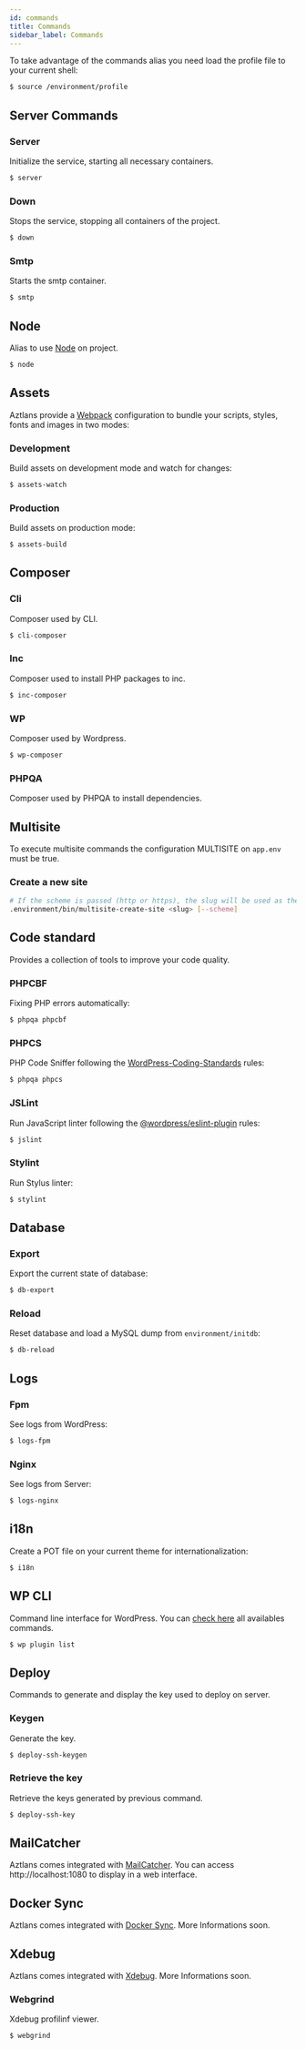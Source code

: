 ```yaml
---
id: commands
title: Commands
sidebar_label: Commands
---
```


To take advantage of the commands alias you need load the profile file to your current shell:

```bash
$ source /environment/profile
```

## Server Commands

### Server
Initialize the service, starting all necessary containers.

```bash
$ server
```

### Down
Stops the service, stopping all containers of the project.

```bash
$ down
```

### Smtp
Starts the smtp container.

```bash
$ smtp
```

## Node
Alias to use [Node](https://nodejs.org/en/) on project.

```bash
$ node
```

## Assets
Aztlans provide a [Webpack](https://webpack.js.org/) configuration to bundle your scripts, styles, fonts and images in two modes:


### Development
Build assets on development mode and watch for changes:

```bash
$ assets-watch
```

### Production
Build assets on production mode:

```bash
$ assets-build
```

## Composer

### Cli
Composer used by CLI.

```bash
$ cli-composer
```

### Inc
Composer used to install PHP packages to inc.

```bash
$ inc-composer
```

### WP
Composer used by Wordpress.

```bash
$ wp-composer
```

### PHPQA
Composer used by PHPQA to install dependencies.

## Multisite
To execute multisite commands the configuration MULTISITE on `app.env` must be true.

### Create a new site

```bash
# If the scheme is passed (http or https), the slug will be used as the URL.
.environment/bin/multisite-create-site <slug> [--scheme]
```

## Code standard
Provides a collection of tools to improve your code quality.

### PHPCBF
Fixing PHP errors automatically:

```bash
$ phpqa phpcbf
```

### PHPCS
PHP Code Sniffer following the [WordPress-Coding-Standards](https://github.com/WordPress/WordPress-Coding-Standards) rules:

```bash
$ phpqa phpcs
```

### JSLint
Run JavaScript linter following the [@wordpress/eslint-plugin](https://www.npmjs.com/package/@wordpress/eslint-plugin) rules:

```bash
$ jslint
```

### Stylint
Run Stylus linter:

```bash
$ stylint
```

## Database

### Export
Export the current state of database:

```bash
$ db-export
```

### Reload
Reset database and load a MySQL dump from `environment/initdb`:

```bash
$ db-reload
```

## Logs
### Fpm
See logs from WordPress:

```bash
$ logs-fpm
```

### Nginx
See logs from Server:

```bash
$ logs-nginx
```

## i18n
Create a POT file on your current theme for internationalization:

```bash
$ i18n
```

## WP CLI
Command line interface for WordPress. You can [check here](https://developer.wordpress.org/cli/commands/) all availables commands.

```bash
$ wp plugin list
```

## Deploy
Commands to generate and display the key used to deploy on server.

### Keygen
Generate the key.

```bash
$ deploy-ssh-keygen
```

### Retrieve the key
Retrieve the keys generated by previous command.

```bash
$ deploy-ssh-key
```

## MailCatcher
Aztlans comes integrated with [MailCatcher](https://mailcatcher.me/). You can access http://localhost:1080 to display in a web interface.

## Docker Sync
Aztlans comes integrated with [Docker Sync](http://docker-sync.io/). More Informations soon.

## Xdebug
Aztlans comes integrated with [Xdebug](https://xdebug.org/). More Informations soon.

### Webgrind
Xdebug profilinf viewer.

```bash
$ webgrind
```
